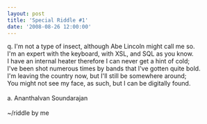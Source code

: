 ```yaml
---
layout: post
title: 'Special Riddle #1'
date: '2008-08-26 12:00:00'
---
```


q. I'm not a type of insect, although Abe Lincoln might call me so.<br>I'm an expert with the keyboard, with XSL, and SQL as you know.<br>I have an internal heater therefore I can never get a hint of cold;<br>I've been shot numerous times by bands that I've gotten quite bold.<br>I'm leaving the country now, but I'll still be somewhere around;<br>You might not see my face, as such, but I can be digitally found.<br><br>a. Ananthalvan Soundarajan<br><br>~/riddle by me